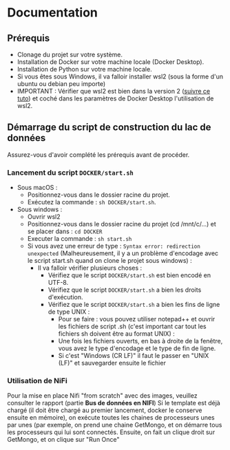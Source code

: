 # Documentation

## Prérequis 
- Clonage du projet sur votre système.
- Installation de Docker sur votre machine locale (Docker Desktop).
- Installation de Python sur votre machine locale.
- Si vous êtes sous Windows, il va falloir installer wsl2 (sous la forme d'un ubuntu ou debian peu importe)
- IMPORTANT : Vérifier que wsl2 est bien dans la version 2 (<a href="https://docs.docker.com/desktop/wsl/">suivre ce tuto</a>) et coché dans les paramètres de Docker Desktop l'utilisation de wsl2.

## Démarrage du script de construction du lac de données
Assurez-vous d'avoir complété les prérequis avant de procéder.

### Lancement du script `DOCKER/start.sh`
- Sous macOS :
  - Positionnez-vous dans le dossier racine du projet.
  - Exécutez la commande : `sh DOCKER/start.sh`.
 - Sous windows :
   - Ouvrir wsl2
   - Positionnez-vous dans le dossier racine du projet (cd /mnt/c/...) et se placer dans : ``` cd DOCKER ```
   - Executer la commande : ``` sh start.sh ```
   - Si vous avez une erreur de type : ``` Syntax error: redirection unexpected ``` (Malheureusement, il y a un problème d'encodage avec le script start.sh quand on clone le projet sous windows) :
      - Il va falloir vérifier plusieurs choses :
        - Vérifiez que le script `DOCKER/start.sh` est bien encodé en UTF-8.
        - Vérifiez que le script `DOCKER/start.sh` a bien les droits d'exécution.
        - Vérifiez que le script `DOCKER/start.sh` a bien les fins de ligne de type UNIX :
          - Pour se faire : vous pouvez utiliser notepad++ et ouvrir les fichiers de script .sh (c'est important car tout les fichiers sh doivent être au format UNIX) :
          - Une fois les fichiers ouverts, en bas à droite de la fenêtre, vous avez le type d'encodage et le type de fin de ligne.
          - Si c'est "Windows (CR LF)" il faut le passer en "UNIX (LF)" et sauvegarder ensuite le fichier
 ### Utilisation de NiFi
  Pour la mise en place Nifi "from scratch" avec des images, veuillez consulter le rapport (partie **Bus de données en NIFI**)
  Si le template est déjà chargé (il doit être chargé au premier lancement, docker le conserve ensuite en mémoire), on exécute toutes les chaines de processeurs unes par unes (par exemple, on prend une chaine GetMongo,   et on démarre tous les processeurs qui lui sont connectés. Ensuite, on fait un clique droit sur GetMongo, et on clique sur "Run Once"

